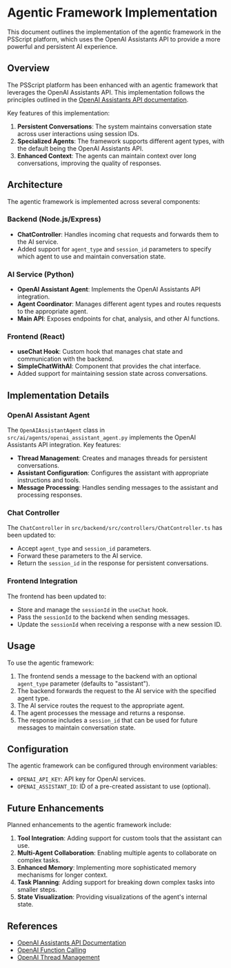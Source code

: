 # Agentic Framework Implementation

This document outlines the implementation of the agentic framework in the PSScript platform, which uses the OpenAI Assistants API to provide a more powerful and persistent AI experience.

## Overview

The PSScript platform has been enhanced with an agentic framework that leverages the OpenAI Assistants API. This implementation follows the principles outlined in the [OpenAI Assistants API documentation](https://platform.openai.com/docs/assistants/deep-dive).

Key features of this implementation:

1. **Persistent Conversations**: The system maintains conversation state across user interactions using session IDs.
2. **Specialized Agents**: The framework supports different agent types, with the default being the OpenAI Assistants API.
3. **Enhanced Context**: The agents can maintain context over long conversations, improving the quality of responses.

## Architecture

The agentic framework is implemented across several components:

### Backend (Node.js/Express)

- **ChatController**: Handles incoming chat requests and forwards them to the AI service.
- Added support for `agent_type` and `session_id` parameters to specify which agent to use and maintain conversation state.

### AI Service (Python)

- **OpenAI Assistant Agent**: Implements the OpenAI Assistants API integration.
- **Agent Coordinator**: Manages different agent types and routes requests to the appropriate agent.
- **Main API**: Exposes endpoints for chat, analysis, and other AI functions.

### Frontend (React)

- **useChat Hook**: Custom hook that manages chat state and communication with the backend.
- **SimpleChatWithAI**: Component that provides the chat interface.
- Added support for maintaining session state across conversations.

## Implementation Details

### OpenAI Assistant Agent

The `OpenAIAssistantAgent` class in `src/ai/agents/openai_assistant_agent.py` implements the OpenAI Assistants API integration. Key features:

- **Thread Management**: Creates and manages threads for persistent conversations.
- **Assistant Configuration**: Configures the assistant with appropriate instructions and tools.
- **Message Processing**: Handles sending messages to the assistant and processing responses.

### Chat Controller

The `ChatController` in `src/backend/src/controllers/ChatController.ts` has been updated to:

- Accept `agent_type` and `session_id` parameters.
- Forward these parameters to the AI service.
- Return the `session_id` in the response for persistent conversations.

### Frontend Integration

The frontend has been updated to:

- Store and manage the `sessionId` in the `useChat` hook.
- Pass the `sessionId` to the backend when sending messages.
- Update the `sessionId` when receiving a response with a new session ID.

## Usage

To use the agentic framework:

1. The frontend sends a message to the backend with an optional `agent_type` parameter (defaults to "assistant").
2. The backend forwards the request to the AI service with the specified agent type.
3. The AI service routes the request to the appropriate agent.
4. The agent processes the message and returns a response.
5. The response includes a `session_id` that can be used for future messages to maintain conversation state.

## Configuration

The agentic framework can be configured through environment variables:

- `OPENAI_API_KEY`: API key for OpenAI services.
- `OPENAI_ASSISTANT_ID`: ID of a pre-created assistant to use (optional).

## Future Enhancements

Planned enhancements to the agentic framework include:

1. **Tool Integration**: Adding support for custom tools that the assistant can use.
2. **Multi-Agent Collaboration**: Enabling multiple agents to collaborate on complex tasks.
3. **Enhanced Memory**: Implementing more sophisticated memory mechanisms for longer context.
4. **Task Planning**: Adding support for breaking down complex tasks into smaller steps.
5. **State Visualization**: Providing visualizations of the agent's internal state.

## References

- [OpenAI Assistants API Documentation](https://platform.openai.com/docs/assistants/deep-dive)
- [OpenAI Function Calling](https://platform.openai.com/docs/guides/function-calling)
- [OpenAI Thread Management](https://platform.openai.com/docs/api-reference/threads)
